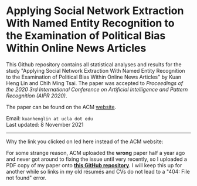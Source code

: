 # Applying Social Network Extraction With Named Entity Recognition to the Examination of Political Bias Within Online News Articles

This Github repository contains all statistical analyses and results for the study "Applying Social Network Extraction With Named Entity Recognition to the Examination of Political Bias Within Online News Articles" by Kuan Heng Lin and Chih Ming Tsai. The paper was accepted to *Proceedings of the 2020 3rd International Conference on Artificial Intelligence and Pattern Recognition (AIPR 2020)*.

The paper can be found on the ACM [website](https://dl.acm.org/doi/10.1145/3430199.3430219).

Email: `kuanhenglin at ucla dot edu`<br />
Last updated: 8 November 2021

---
Why the link you clicked on led here instead of the ACM website:

For some strange reason, ACM uploaded the **wrong** paper half a year ago and never got around to fixing the issue until very recently, so I uploaded a PDF copy of my paper onto [**this GitHub repository**](https://github.com/kuan-heng-lin/ner-social-network-bias/blob/a19744de6347f99e51e4fe79572312c66cb38865/Kuan%20Heng%20Lin%20and%20Chih%20Ming%20Tsai%20-%20Applying%20Social%20Network%20Extraction%20with%20Named%20Entity%20Recognition%20to%20the%20Examination%20of%20Political%20Bias%20Within%20Online%20News%20Articles.pdf). I will keep this up for another while so links in my old résumés and CVs do not lead to a "404: File not found" error.
